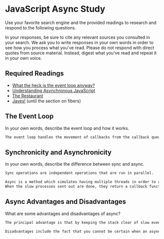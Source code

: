 # JavaScript Async Study

Use your favorite search engine and the provided readings to research and
respond to the following questions.

In your responses, be sure to cite any relevant sources you consulted in your
search. We ask you to write responses in your own words in order to see how you
process what you've read. Please do not respond with direct quotes from source
material. Instead, digest what you've read and repeat it in your own voice.

## Required Readings

-   [What the heck is the event loop anyway?](https://www.youtube.com/watch?v=8aGhZQkoFbQ)
-   [Understanding Asynchronous JavaScript](https://www.youtube.com/watch?v=vMfg0xGjcOI)
-   [The Restaurant](https://www.codeschool.com/blog/2014/10/30/understanding-node-js/)
-   [Javes!](https://www.discovermeteor.com/blog/understanding-sync-async-javascript-node/) (until the section on fibers)

## The Event Loop

In your own words, describe the event loop and how it works.

```md
The event loop handles the movement of callbacks from the callback queue into the stack, and prioritizes browser rendering over the callback queue where applicable.
```

## Synchronicity and Asynchronicity

In your own words, describe the difference between sync and async.

```md
Sync operations are independent operations that are run in parallel.

Async is a method which simulates having multiple threads in order to avoid blocking the event loop by filling the stack with many slow processes.
When the slow processes sent out are done, they return a callback function to be executed by the stack.
```

## Async Advantages and Disadvantages

What are some advantages and disadvantages of async?

```md
The principal advantage is that by keeping the stack clear of slow events, the browser can render much closer to 60fps.

Disadvantages include the fact that you cannot be certain when an async callback will be run, due to the nature of the event loop, and the fact that handling a large number of async callbacks can be difficult to read and implement for the developer.
```
